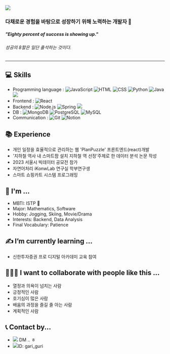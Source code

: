 
<img src="https://capsule-render.vercel.app/api?type=venom&height=300&color=auto&text=Hi,%20I'm%20Gaeon%20&animation=scaleIn&fontColor=F3F05B" />

### 다채로운 경험을 바탕으로 성장하기 위해 노력하는 개발자 🐾 
##### "Eighty percent of success is showing up."
###### 성공의 8할은 일단 출석하는 것이다.

---
## 💻 Skills 
- Programming language : ![JavaScript](https://img.shields.io/badge/-JavaScript-F7DF1E?style=flat&logo=JavaScript&logoColor=black) ![HTML](https://img.shields.io/badge/-HTML-E34F26?style=flat&logo=HTML5&logoColor=white) ![CSS](https://img.shields.io/badge/-CSS-1572B6?style=flat&logo=CSS3&logoColor=white) ![Python](https://img.shields.io/badge/-Python-3776AB?style=flat&logo=Python&logoColor=white) ![Java](https://img.shields.io/badge/-Java-007396?style=flat&logo=Java&logoColor=white) <img src="https://img.shields.io/badge/c-00599C?style=flat-square&logo=c%2B%2B&logoColor=white"/>
- Frontend : ![React](https://img.shields.io/badge/-React-61DAFB?style=flat&logo=React&logoColor=white) 
- Backend : ![Node.js](https://img.shields.io/badge/-Node.js-339933?style=flat&logo=Node.js&logoColor=white) ![Spring](https://img.shields.io/badge/-Spring-6DB33F?style=flat&logo=Spring&logoColor=white)  <img src="https://img.shields.io/badge/Postman-FF6C37?style=flat-square&logo=postman&logoColor=white"/>
- DB : ![MongoDB](https://img.shields.io/badge/-MongoDB-47A248?style=flat&logo=MongoDB&logoColor=white) ![PostgreSQL](https://img.shields.io/badge/-PostgreSQL-336791?style=flat&logo=postgresql&logoColor=white) ![MySQL](https://img.shields.io/badge/-MySQL-4479A1?logo=mysql&logoColor=white)
- Communication : ![Git](https://img.shields.io/badge/-Git-F05032?style=flat&logo=git&logoColor=white) ![Notion](https://img.shields.io/badge/-Notion-000000?style=flat&logo=Notion&logoColor=white)



## 📚 Experience
- 개인 일정을 효율적으로 관리하는 웹 'PlanPuzzle' 프론트엔드(react)개발
- '지하철 역사 내 스마트팜 설치 지하철 역 선정'주제로 한 데이터 분석 논문 작성
- 2023 서울시 빅데이터 공모전 참가
- 자연어처리 iKonwLab 연구실 학부연구생
- 스마트 쇼핑카트 시스템 프로그래밍
  

## 🐸 I'm ...
- MBTI: ISTP 🤭
- Major: Mathematics, Software
- Hobby: Jogging, Skiing, Movie/Drama
- Interests: Backend, Data Analysis
- Final Vocabulary: Patience

## ✍️ I’m currently learning ...
- 신한투자증권 프로 디지털 아카데미 교육 참여


## 🧑‍🤝‍🧑 I want to collaborate with people like this ...
- 열정과 의욕이 넘치는 사람
- 긍정적인 사람
- 호기심이 많은 사람
- 배움의 과정을 즐길 줄 아는 사람
- 계획적인 사람
  
  
## 📞 Contact by...
-  <img src="https://img.shields.io/badge/Slack-4A154B?style=flat-square&logo=Slack&logoColor=white"/> DM .. ㅎ
- <img src="https://img.shields.io/badge/instagram-E4405F?style=flat-square&logo=Instagram&logoColor=white"/>ID: gari_guri



